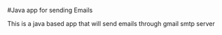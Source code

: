 #Java app for sending Emails

This is a java based app that will send emails through gmail smtp server
